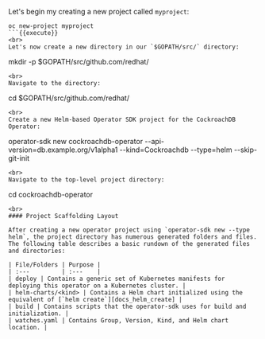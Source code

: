 Let's begin my creating a new project called `myproject`:

```
oc new-project myproject
```{{execute}}
<br>
Let's now create a new directory in our `$GOPATH/src/` directory:

```
mkdir -p $GOPATH/src/github.com/redhat/
```{{execute}}
<br>
Navigate to the directory:

```
cd $GOPATH/src/github.com/redhat/
```{{execute}}
<br>
Create a new Helm-based Operator SDK project for the CockroachDB Operator:

```
operator-sdk new cockroachdb-operator --api-version=db.example.org/v1alpha1 --kind=Cockroachdb --type=helm --skip-git-init
```{{execute}}
<br>
Navigate to the top-level project directory:

```
cd cockroachdb-operator
```{{execute}}
<br>
#### Project Scaffolding Layout

After creating a new operator project using `operator-sdk new --type helm`, the project directory has numerous generated folders and files. The following table describes a basic rundown of the generated files and directories:

| File/Folders | Purpose |
| :---         | :---    |
| deploy | Contains a generic set of Kubernetes manifests for deploying this operator on a Kubernetes cluster. |
| helm-charts/<kind> | Contains a Helm chart initialized using the equivalent of [`helm create`][docs_helm_create] |
| build | Contains scripts that the operator-sdk uses for build and initialization. |
| watches.yaml | Contains Group, Version, Kind, and Helm chart location. |